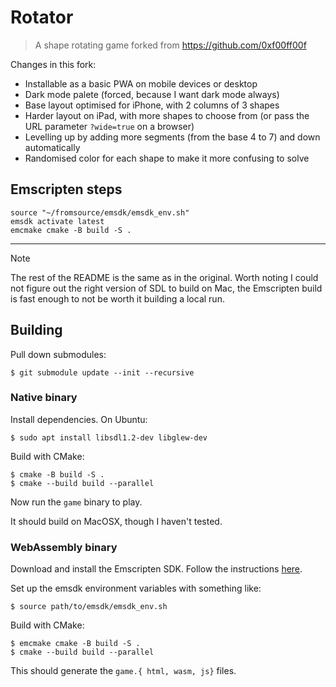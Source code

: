 # Rotator

> A shape rotating game forked from https://github.com/0xf00ff00f

Changes in this fork:

- Installable as a basic PWA on mobile devices or desktop
- Dark mode palete (forced, because I want dark mode always)
- Base layout optimised for iPhone, with 2 columns of 3 shapes
- Harder layout on iPad, with more shapes to choose from (or pass the URL parameter `?wide=true` on a browser)
- Levelling up by adding more segments (from the base 4 to 7) and down automatically
- Randomised color for each shape to make it more confusing to solve

## Emscripten steps

```
source "~/fromsource/emsdk/emsdk_env.sh"
emsdk activate latest
emcmake cmake -B build -S .
```

----

> [!NOTE]
> The rest of the README is the same as in the original.
> Worth noting I could not figure out the right version of SDL to build on Mac,
> the Emscripten build is fast enough to not be worth it building a local run.

## Building

Pull down submodules:

```
$ git submodule update --init --recursive
```

### Native binary

Install dependencies. On Ubuntu:

```
$ sudo apt install libsdl1.2-dev libglew-dev
```

Build with CMake:
    
```
$ cmake -B build -S .
$ cmake --build build --parallel
```

Now run the `game` binary to play.

It should build on MacOSX, though I haven't tested.

### WebAssembly binary

Download and install the Emscripten SDK. Follow the instructions [here](https://emscripten.org/docs/getting_started/downloads.html).

Set up the emsdk environment variables with something like:

```
$ source path/to/emsdk/emsdk_env.sh
```

Build with CMake:

```
$ emcmake cmake -B build -S .
$ cmake --build build --parallel
```

This should generate the `game.{
    html, wasm, js}` files.
